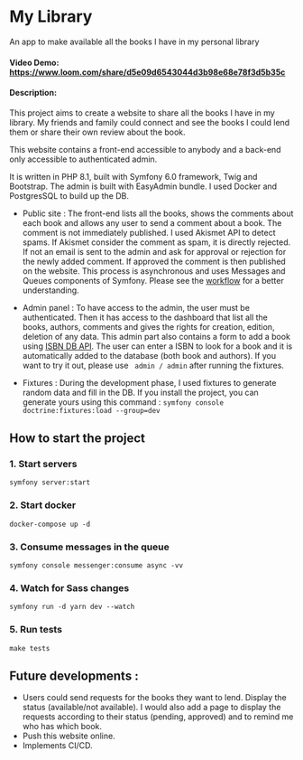 # My Library
An app to make available all the books I have in my personal library

#### Video Demo: https://www.loom.com/share/d5e09d6543044d3b98e68e78f3d5b35c

#### Description:

This project aims to create a website to share all the books I have in my library.
My friends and family could connect and see the books I could lend them or share their own review about the book.

This website contains a front-end accessible to anybody and a back-end only accessible to authenticated admin.

It is written in PHP 8.1, built with Symfony 6.0 framework, Twig and Bootstrap.
The admin is built with EasyAdmin bundle. I used Docker and PostgresSQL to build up the DB.

- Public site : 
The front-end lists all the books, shows the comments about each book and allows any user to send a comment about a book.
The comment is not immediately published. I used Akismet API to detect spams. If Akismet consider the comment as spam, it is directly rejected.
If not an email is sent to the admin and ask for approval or rejection for the newly added comment. If approved the comment is then published on the website.
This process is asynchronous and uses Messages and Queues components of Symfony. Please see the 
[workflow](https://github.com/amelielecoz/my_library/blob/main/workflow.png) for a better understanding.


- Admin panel : To have access to the admin, the user must be authenticated. Then it has access to the dashboard that list all the books, authors, comments and gives the rights for creation, edition, deletion of any data.
This admin part also contains a form to add a book using [ISBN DB API](https://isbndb.com/). The user can enter a ISBN to look for a book and it is automatically added to the database (both book and authors).
If you want to try it out, please use ``` admin / admin``` after running the fixtures.


- Fixtures : During the development phase, I used fixtures to generate random data and fill in the DB. 
If you install the project, you can generate yours using this command :
```symfony console doctrine:fixtures:load --group=dev```


## How to start the project

### 1. Start servers
```symfony server:start```

### 2. Start docker
```docker-compose up -d```

### 3. Consume messages in the queue
```symfony console messenger:consume async -vv```

### 4. Watch for Sass changes
```symfony run -d yarn dev --watch```

### 5. Run tests
```make tests```


## Future developments :

- Users could send requests for the books they want to lend. Display the status (available/not available).
I would also add a page to display the requests according to their status (pending, approved) and to remind me who has which book.
- Push this website online.
- Implements CI/CD.